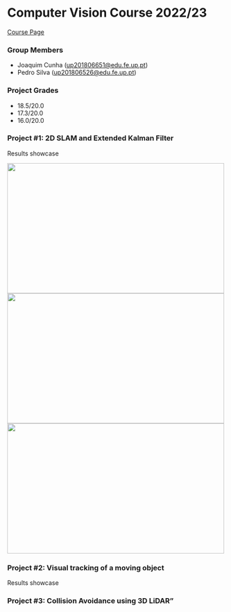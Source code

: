 # Computer Vision Course 2022/23 
[Course Page](https://sigarra.up.pt/feup/pt/ucurr_geral.ficha_uc_view?pv_ocorrencia_id=500375)  
    
### Group Members
 * Joaquim Cunha    (up201806651@edu.fe.up.pt) 
 * Pedro Silva    (up201806526@edu.fe.up.pt)

### Project Grades
 * 18.5/20.0
 * 17.3/20.0
 * 16.0/20.0

### Project #1: 2D SLAM and Extended Kalman Filter
Results showcase


<img src="https://github.com/pedrosilva2703/PM-FEUP/assets/78810496/e83c49dd-959f-4230-b90c-e6f4bc78294e" style=" width:500px ; height:300px "  >
<img src="https://github.com/pedrosilva2703/PM-FEUP/assets/78810496/962583e1-4f74-4e9c-a51f-263368bd67da" style=" width:500px ; height:300px "  >
<img src="https://github.com/pedrosilva2703/PM-FEUP/assets/78810496/90ca8f39-07ea-47a9-97e9-107eae62d7a8" style=" width:500px ; height:300px "  >



### Project #2: Visual tracking of a moving object
Results showcase


### Project #3: Collision Avoidance using 3D LiDAR”



